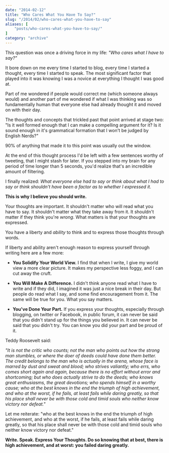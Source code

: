 ```yaml
---
date: "2014-02-12"
title: "Who Cares What You Have To Say?"
slug: "/2014/02/who-cares-what-you-have-to-say"
aliases: [
    "posts/who-cares-what-you-have-to-say/"
]
category: "archive"
---
```


<p>This question was once a driving force in my life: <em>"Who cares what I have to say?"</em></p>

<p>It bore down on me every time I started to blog, every time I started a thought, every time I started to speak. The most significant factor that played into it was knowing I was a novice at everything I thought I was good at.</p>

<p>Part of me wondered if people would correct me (which someone always would) and another part of me wondered if what I was thinking was so fundamentally human that everyone else had already thought it and moved on with their day.</p>

<p>The thoughts and concepts that trickled past that point arrived at stage two: "Is it well formed enough that I can make a compelling argument for it? Is it sound enough in it's grammatical formation that I won't be judged by English Nerds?"</p>

<p>90% of anything that made it to this point was usually out the window.</p>

<p>At the end of this thought process I'd be left with a few sentences worthy of tweeting, that I might stash for later. If you stepped into my brain for any period of time longer than 5 seconds, you'd realize that's an incredible amount of filtering.</p>

<p>I finally realized: <em>What everyone else had to say or think about what I had to say or think shouldn't have been a factor as to whether I expressed it.</em></p>

<p><strong>This is why I believe you should write.</strong></p>

<p>Your thoughts are important. It shouldn't matter who will read what you have to say. It shouldn't matter what they take away from it. It shouldn't matter if they think you're <em>wrong</em>. What matters is that your thoughts are expressed.</p>

<p>You have a liberty and <em>ability</em> to think and to express those thoughts through words.</p>

<p>If liberty and ability aren't enough reason to express yourself through writing here are a few more:</p>

<ul>
<li><p><strong>You Solidify Your World View.</strong> I find that when I write, I give my world view a more clear picture. It makes my perspective less foggy, and I can cut away the cruft.</p></li>
<li><p><strong>You Will Make A Difference.</strong> I didn't think anyone read what I have to write and if they did, I imagined it was just a nice break in their day. But people do read what I say, and some find encouragement from it. The same will be true for you. What you say matters.</p></li>
<li><p><strong>You've Done Your Part.</strong> If you express your thoughts, especially through blogging, on twitter or Facebook, in public forum, it can never be said that you didn't stand up for the things you believed in. It can never be said that you didn't try. You can know you did your part and be proud of it.</p></li>
</ul>

<p>Teddy Roosevelt said:</p>

<p><em>"It is not the critic who counts; not the man who points out how the strong man stumbles, or where the doer of deeds could have done them better. The credit belongs to the man who is actually in the arena, whose face is marred by dust and sweat and blood; who strives valiantly; who errs, who comes short again and again, because there is no effort without error and shortcoming; but who does actually strive to do the deeds; who knows great enthusiasms, the great devotions; who spends himself in a worthy cause; who at the best knows in the end the triumph of high achievement, and who at the worst, if he fails, at least fails while daring greatly, so that his place shall never be with those cold and timid souls who neither know victory nor defeat."</em></p>

<p>Let me reiterate: <span class="marker"> "who at the best knows in the end the triumph of high achievement, and who at the worst, if he fails, at least fails while daring greatly, so that his place shall never be with those cold and timid souls who neither know victory nor defeat." </span></p>

<p><strong>Write. Speak. Express Your Thoughts. Do so knowing that at best, there is high achievement, and at worst: you failed daring greatly.</strong></p>


